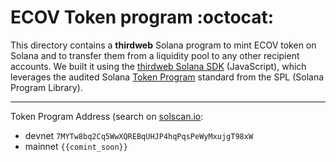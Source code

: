# ECOV Token program :octocat:

This directory contains a **thirdweb** Solana program to mint ECOV token on Solana and to transfer them from a liquidity pool to any other recipient accounts. We built it using the [thirdweb Solana SDK](https://portal.thirdweb.com/solana) (JavaScript), which leverages the audited Solana [Token Program](https://spl.solana.com/token) standard from the SPL (Solana Program Library). 

---

Token Program Address (search on [solscan.io](https://solscan.io/):
- devnet `7MYTw8bq2Cq5WwXQREBqUHJP4hqPqsPeWyMxujgT98xW`
- mainnet `{{comint_soon}}`
